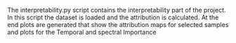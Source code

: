 The interpretability.py script contains the interpretability part of the project. In this script the dataset is loaded and the attribution is calculated. At the end plots are generated that show the attribution maps for selected samples and plots for the Temporal and spectral Importance

